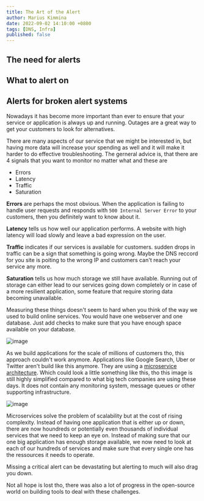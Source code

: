 ```yaml
---
title: The Art of the Alert
author: Marius Kimmina
date: 2022-09-02 14:10:00 +0800
tags: [DNS, Infra]
published: false
---
```


## The need for alerts
## What to alert on
## Alerts for broken alert systems


Nowadays it has become more important than ever to ensure that your service or application is always up and running. Outages are a great way to get your customers to look for alternatives. 

There are many aspects of our service that we might be interested in, but having more data will increase your spending as well and it will make it harder to do effective troubleshooting. The gerneral advice is, that there are 4 signals that you want to monitor no matter what and these are

* Errors
* Latency
* Traffic
* Saturation

**Errors** are perhaps the most obvious. When the application is failing to handle user requests and responds with `500 Internal Server Error` to your customers, then you definitely want to know about it.

**Latency** tells us how well our application performs. A website with high latency will load slowly and leave a bad expression on the user.

**Traffic** indicates if our services is available for customers. sudden drops in traffic can be a sign that something is going wrong. Maybe the DNS reccord for you site is poiting to the wrong IP and customers can't reach your service any more.

**Saturation** tells us how much storage we still have available. Running out of storage can either lead to our services going down completely or in case of a more resilient application, some feature that require storing data becoming unavailable.

Measuring these things doesn't seem to hard when you think of the way we used to build online services. You would have one webserver and one database. Just add checks to make sure that you have enough space available on your database.


![image](/blog/art-of-the-alert/old-architecture.png "Old Architecture")

As we build applications for the scale of millions of customers tho, this approach couldn't work anymore. Applications like Google Search, Uber or Twitter aren't build like this anymore. They are using a [microservice architecture](). Which could look a little something like this, tho this image is still highly simplified compared to what big tech companies are using these days. It does not contain any monitoring system, message queues or other supporting infrastructure. 

![image](/blog/art-of-the-alert/new-architecture.png "New Architecture")

Microservices solve the problem of scalability but at the cost of rising complexity. Instead of having one application that is either up or down, there are now houndreds or potentially even thousands of individual services that we need to keep an eye on. Instead of making sure that our one big application has enough storage available, we now need to look at each of our hundreds of services and make sure that every single one has the ressources it needs to operate. 


Missing a critical alert can be devastating but alerting to much will also drag you down.

Not all hope is lost tho, there was also a lot of progress in the open-source world on building tools to deal with these challenges.


